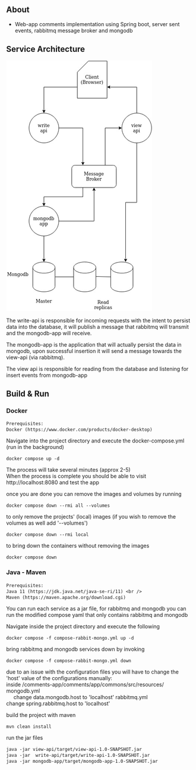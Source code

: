 ## About
- Web-app comments implementation using Spring boot, server sent events, rabbitmq message broker and mongodb 

## Service Architecture
![alt text](Services.jpg)

The write-api is responsible for incoming requests with the intent to persist data into the database,
it will publish a message that rabbitmq will transmit and the mongodb-app will receive.

The mongodb-app is the application that will actually persist the data in mongodb, upon successful insertion it will send 
a message towards the view-api (via rabbitmq).

The view api is responsible for reading from the database and listening for insert events from mongodb-app



## Build & Run

### Docker

    Prerequisites: 
    Docker (https://www.docker.com/products/docker-desktop)

Navigate into the project directory and execute the docker-compose.yml (run in the background)
    
    docker compose up -d
The process will take several minutes (approx 2-5)  <br />
When the process is complete you should be able to visit http://localhost:8080 and test the app

once you are done you can remove the images and volumes by running

    docker compose down --rmi all --volumes
to only remove the projects' (local) images (if you wish to remove the volumes as well add '--volumes')

    docker compose down --rmi local
to bring down the containers without removing the images

    docker compose down


### Java - Maven
    
    Prerequisites:
    Java 11 (https://jdk.java.net/java-se-ri/11) <br />
    Maven (https://maven.apache.org/download.cgi)

You can run each service as a jar file, 
for rabbitmq and mongodb you can run the modified compose yaml that only contains rabbitmq and mongodb

Navigate inside the project directory and execute the following 
    
    docker compose -f compose-rabbit-mongo.yml up -d
bring rabbitmq and mongodb services down by invoking

    docker compose -f compose-rabbit-mongo.yml down

due to an issue with the configuration files you will have to change the 'host' value of the configurations manually: <br/>
inside /comments-app/comments/app/commons/src/resources/ <br />
mongodb.yml <br />
&nbsp;&nbsp;&nbsp;&nbsp; change data.mongodb.host to 'localhost'
rabbitmq.yml <br />
change  spring.rabbitmq.host to 'localhost'

build the project with maven

    mvn clean install
run the jar files

    java -jar view-api/target/view-api-1.0-SNAPSHOT.jar
    java -jar  write-api/target/write-api-1.0-SNAPSHOT.jar
    java -jar mongodb-app/target/mongodb-app-1.0-SNAPSHOT.jar
